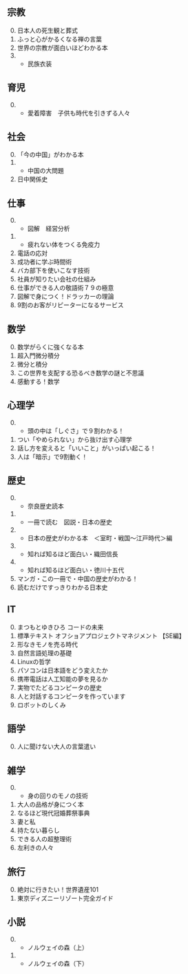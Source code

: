 宗教
---
0. 日本人の死生観と葬式
0. ふっと心がかるくなる禅の言葉
0. 世界の宗教が面白いほどわかる本
0. * 民族衣装

育児
---
0. * 愛着障害　子供も時代を引きずる人々

社会
---
0. 「今の中国」がわかる本
0. * 中国の大問題
0. 日中関係史

仕事
---
0. * 図解　経営分析
0. * 疲れない体をつくる免疫力
0. 電話の応対
0. 成功者に学ぶ時間術
0. バカ部下を使いこなす技術
0. 社員が知りたい会社の仕組み
0. 仕事ができる人の敬語術７９の極意
0. 図解で身につく！ドラッカーの理論
0. 9割のお客がリピーターになるサービス

数学
---
0. 数学がらくに強くなる本
0. 超入門微分積分
0. 微分と積分
0. この世界を支配する恐るべき数学の謎と不思議
0. 感動する！数学

心理学
---
0. * 頭の中は「しぐさ」で９割わかる！
0. つい「やめられない」から抜け出す心理学
0. 話し方を変えると「いいこと」がいっぱい起こる！
0. 人は「暗示」で9割動く！

歴史
---
0. * 奈良歴史読本
0. * 一冊で読む　図説・日本の歴史
0. * 日本の歴史がわかる本　＜室町・戦国〜江戸時代＞編
0. * 知れば知るほど面白い・織田信長
0. * 知れば知るほど面白い・徳川十五代
0. マンガ・この一冊で・中国の歴史がわかる！
0. 読むだけですっきりわかる日本史

IT
---
0. まつもとゆきひろ コードの未来
0. 標準テキスト オフショアプロジェクトマネジメント 【SE編】
0. 形なきモノを売る時代
0. 自然言語処理の基礎
0. Linuxの哲学
0. パソコンは日本語をどう変えたか
0. 携帯電話は人工知能の夢を見るか
0. 実物でたどるコンピータの歴史
0. 人と対話するコンピータを作っています
0. ロボットのしくみ

語学
---
0. 人に聞けない大人の言葉遣い

雑学
---
0. * 身の回りのモノの技術
0. 大人の品格が身につく本
0. なるほど現代冠婚葬祭事典
0. 妻と私
0. 持たない暮らし
0. できる人の超整理術
0. 左利きの人々

旅行
---
0. 絶対に行きたい！世界遺産101
0. 東京ディズニーリゾート完全ガイド

小説
---
0. * ノルウェイの森（上）
0. * ノルウェイの森（下）
